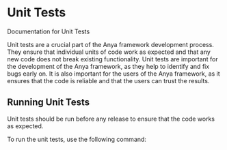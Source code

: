 # Unit Tests

Documentation for Unit Tests

Unit tests are a crucial part of the Anya framework development process.
They ensure that individual units of code work as expected and that any new code does not break existing functionality.
Unit tests are important for the development of the Anya framework, as they help to identify and fix bugs early on.
It is also important for the users of the Anya framework, as it ensures that the code is reliable and that the users can trust the results.

## Running Unit Tests

Unit tests should be run before any release to ensure that the code works as expected.

To run the unit tests, use the following command:
